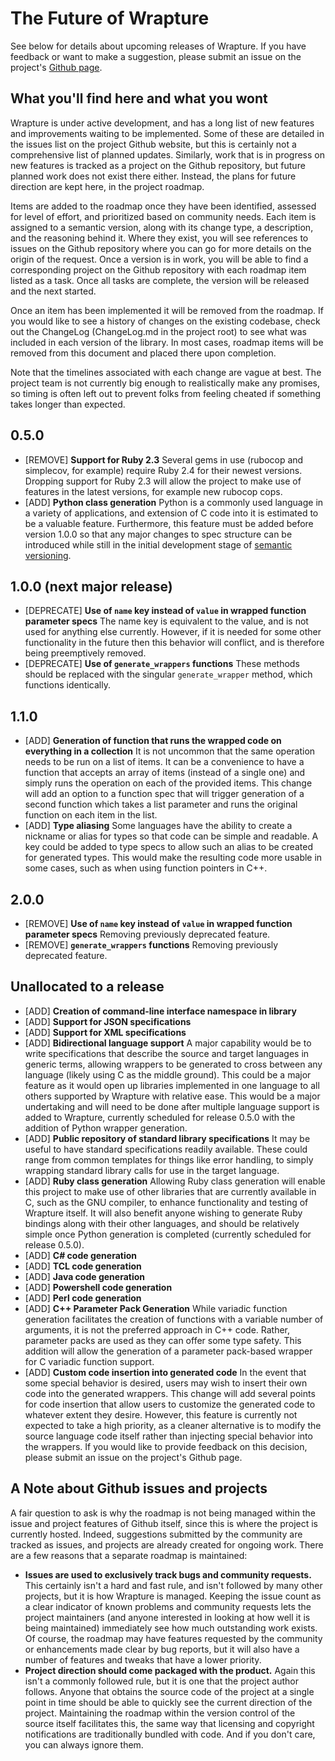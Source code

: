 # The Future of Wrapture

See below for details about upcoming releases of Wrapture. If you have feedback
or want to make a suggestion, please submit an issue on the project's
[Github page](https://github.com/goatshriek/wrapture).

## What you'll find here and what you wont

Wrapture is under active development, and has a long list of new features and
improvements waiting to be implemented. Some of these are detailed in the issues
list on the project Github website, but this is certainly not a comprehensive
list of planned updates. Similarly, work that is in progress on new features is
tracked as a project on the Github repository, but future planned work does not
exist there either. Instead, the plans for future direction are kept here, in
the project roadmap.

Items are added to the roadmap once they have been identified, assessed for
level of effort, and prioritized based on community needs. Each item is assigned
to a semantic version, along with its change type, a description, and the
reasoning behind it. Where they exist, you will see references to issues on the
Github repository where you can go for more details on the origin of the
request. Once a version is in work, you will be able to find a corresponding
project on the Github repository with each roadmap item listed as a task. Once
all tasks are complete, the version will be released and the next started.

Once an item has been implemented it will be removed from the roadmap. If you
would like to see a history of changes on the existing codebase, check out the
ChangeLog (ChangeLog.md in the project root) to see what was included in each
version of the library. In most cases, roadmap items will be removed from this
document and placed there upon completion.

Note that the timelines associated with each change are vague at best. The
project team is not currently big enough to realistically make any promises, so
timing is often left out to prevent folks from feeling cheated if something
takes longer than expected.

## 0.5.0
 * [REMOVE] **Support for Ruby 2.3**
   Several gems in use (rubocop and simplecov, for example) require Ruby 2.4 for
   their newest versions. Dropping support for Ruby 2.3 will allow the project
   to make use of features in the latest versions, for example new rubocop cops.
 * [ADD] **Python class generation**
   Python is a commonly used language in a variety of applications, and
   extension of C code into it is estimated to be a valuable feature.
   Furthermore, this feature must be added before version 1.0.0 so that any
   major changes to spec structure can be introduced while still in the initial
   development stage of [semantic versioning](https://semver.org/).

## 1.0.0 (next major release)
 * [DEPRECATE] **Use of `name` key instead of `value` in wrapped function
   parameter specs**
   The name key is equivalent to the value, and is not used for anything else
   currently. However, if it is needed for some other functionality in the
   future then this behavior will conflict, and is therefore being preemptively
   removed.
 * [DEPRECATE] **Use of `generate_wrappers` functions**
   These methods should be replaced with the singular `generate_wrapper` method,
   which functions identically.

## 1.1.0
 * [ADD] **Generation of function that runs the wrapped code on everything in a
   collection**
   It is not uncommon that the same operation needs to be run on a list of
   items. It can be a convenience to have a function that accepts an array of
   items (instead of a single one) and simply runs the operation on each of the
   provided items. This change will add an option to a function spec that will
   trigger generation of a second function which takes a list parameter and runs
   the original function on each item in the list.
 * [ADD] **Type aliasing**
   Some languages have the ability to create a nickname or alias for types so
   that code can be simple and readable. A key could be added to type specs to
   allow such an alias to be created for generated types. This would make the
   resulting code more usable in some cases, such as when using function
   pointers in C++.

## 2.0.0
 * [REMOVE] **Use of `name` key instead of `value` in wrapped function parameter
   specs**
   Removing previously deprecated feature.
 * [REMOVE] **`generate_wrappers` functions**
   Removing previously deprecated feature.

## Unallocated to a release
 * [ADD] **Creation of command-line interface namespace in library**
 * [ADD] **Support for JSON specifications**
 * [ADD] **Support for XML specifications**
 * [ADD] **Bidirectional language support**
   A major capability would be to write specifications that describe the source
   and target languages in generic terms, allowing wrappers to be generated to
   cross between any language (likely using C as the middle ground). This could
   be a major feature as it would open up libraries implemented in one language
   to all others supported by Wrapture with relative ease. This would be a major
   undertaking and will need to be done after multiple language support is added
   to Wrapture, currently scheduled for release 0.5.0 with the addition of
   Python wrapper generation.
 * [ADD] **Public repository of standard library specifications**
   It may be useful to have standard specifications readily available. These
   could range from common templates for things like error handling, to simply
   wrapping standard library calls for use in the target language.
 * [ADD] **Ruby class generation**
   Allowing Ruby class generation will enable this project to make use of other
   libraries that are currently available in C, such as the GNU compiler, to
   enhance functionality and testing of Wrapture itself. It will also benefit
   anyone wishing to generate Ruby bindings along with their other languages,
   and should be relatively simple once Python generation is completed
   (currently scheduled for release 0.5.0).
 * [ADD] **C# code generation**
 * [ADD] **TCL code generation**
 * [ADD] **Java code generation**
 * [ADD] **Powershell code generation**
 * [ADD] **Perl code generation**
 * [ADD] **C++ Parameter Pack Generation**
   While variadic function generation facilitates the creation of functions with
   a variable number of arguments, it is not the preferred approach in C++ code.
   Rather, parameter packs are used as they can offer some type safety. This
   addition will allow the generation of a parameter pack-based wrapper for C
   variadic function support.
 * [ADD] **Custom code insertion into generated code**
   In the event that some special behavior is desired, users may wish to insert
   their own code into the generated wrappers. This change will add several
   points for code insertion that allow users to customize the generated code to
   whatever extent they desire. However, this feature is currently not expected
   to take a high priority, as a cleaner alternative is to modify the source
   language code itself rather than injecting special behavior into the
   wrappers. If you would like to provide feedback on this decision, please
   submit an issue on the project's Github page.


## A Note about Github issues and projects

A fair question to ask is why the roadmap is not being managed within the issue
and project features of Github itself, since this is where the project is
currently hosted. Indeed, suggestions submitted by the community are tracked as
issues, and projects are already created for ongoing work. There are a few
reasons that a separate roadmap is maintained:
 * **Issues are used to exclusively track bugs and community requests.**
   This certainly isn't a hard and fast rule, and isn't followed by many other
   projects, but it is how Wrapture is managed. Keeping the issue count as a
   clear indicator of known problems and community requests lets the project
   maintainers (and anyone interested in looking at how well it is being
   maintained) immediately see how much outstanding work exists. Of course,
   the roadmap may have features requested by the community or enhancements made
   clear by bug reports, but it will also have a number of features and tweaks
   that have a lower priority.
 * **Project direction should come packaged with the product.**
   Again this isn't a commonly followed rule, but it is one that the project
   author follows. Anyone that obtains the source code of the project at a
   single point in time should be able to quickly see the current direction of
   the project. Maintaining the roadmap within the version control of the source
   itself facilitates this, the same way that licensing and copyright
   notifications are traditionally bundled with code. And if you don't care,
   you can always ignore them.
